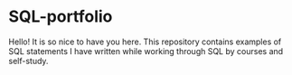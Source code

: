 # SQL-portfolio

Hello! It is so nice to have you here. This repository contains examples of SQL statements I have written while working through SQL by courses and self-study.
